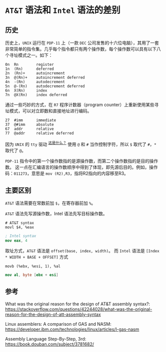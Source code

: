 # `AT&T` 语法和 `Intel` 语法的差别

## 历史

历史上，`UNIX` 运行在 `PDP-11` 上（一款 `DEC` 公司发售的十六位电脑），其用了一套非常简单的指令集。几乎每个指令都只有两个操作数，每个操作数可以具有以下八个寻址模式之一。如下：

```text
0n  Rn        register
1n  (Rn)      deferred
2n  (Rn)+     autoincrement
3n  @(Rn)+    autoincrement deferred
4n  -(Rn)     autodecrement
5n  @-(Rn)    autodecrement deferred
6n  X(Rn)     index
7n  @X(Rn)    index deferred
```

通过一些巧妙的方式，在 `R7` 程序计数器（program counter）上重新使用某些寻址模式，可以对立即数和直接地址进行编码。

```text
27  #imm      immediate
37  @#imm     absolute
67  addr      relative
77  @addr     relative deferred
```

因为 `UNIX` 的 `tty` 驱动
<sup>[这是什么？](https://www.oreilly.com/library/view/linux-device-drivers/0596005903/ch18.html)</sup>
使用 `@` 和 `#` 当作控制字符，所以 `$` 取代了 `#`，`*` 取代了 `@`。

`PDP-11` 指令中的第一个操作数指的是源操作数，而第二个操作数指的是目的操作数。
这一点在汇编语言的操作数顺序中得到了体现，即先源后目的。例如，操作码：`011273`，意思是 `mov (R2),R3`，指将R2指向的内容移至R3。

## 主要区别

`AT&T` 语法需要在常数前加 `$`，在寄存器前加 `%`。

`AT&T` 语法先写源操作数，Intel 语法先写目标操作数。

```m68k
# AT&T syntax
movl $4, %eax
```

```nasm
; Intel syntax
mov eax, 4
```

取址方式，`AT&T` 语法是 `offset(base, index, width)`。
而 `Intel` 语法是 `[Index * WIDTH + BASE + OFFSET]` 方式

```m68k
movb (%ebx, %esi, 1), %al
```

```nasm
mov al, byte [ebx + esi]
```

## 参考

What was the original reason for the design of AT&T assembly syntax?: <https://stackoverflow.com/questions/42244028/what-was-the-original-reason-for-the-design-of-att-assembly-syntax>

Linux assemblers: A comparison of GAS and NASM: <https://developer.ibm.com/technologies/linux/articles/l-gas-nasm>

Assembly Language Step-By-Step, 3rd: <https://book.douban.com/subject/3781682/>
